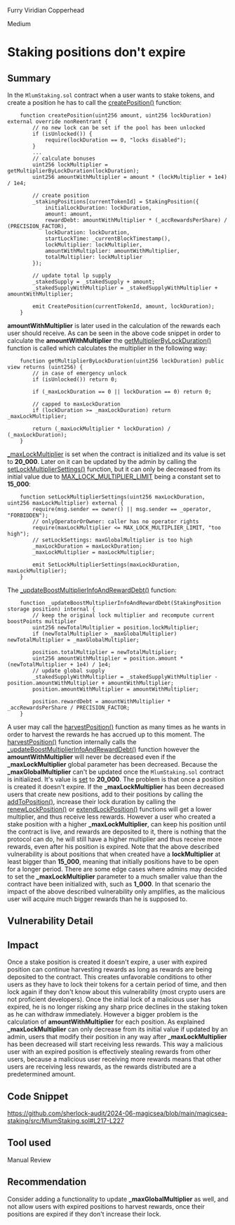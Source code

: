 Furry Viridian Copperhead

Medium

# Staking positions don't expire

## Summary
In the ``MlumStaking.sol`` contract when a user wants to stake tokens, and create a position he has to call the [createPosition()](https://github.com/sherlock-audit/2024-06-magicsea/blob/main/magicsea-staking/src/MlumStaking.sol#L354-L390) function:
```solidity
    function createPosition(uint256 amount, uint256 lockDuration) external override nonReentrant {
        // no new lock can be set if the pool has been unlocked
        if (isUnlocked()) {
            require(lockDuration == 0, "locks disabled");
        }
        ...
        // calculate bonuses
        uint256 lockMultiplier = getMultiplierByLockDuration(lockDuration);
        uint256 amountWithMultiplier = amount * (lockMultiplier + 1e4) / 1e4;

        // create position
        _stakingPositions[currentTokenId] = StakingPosition({
            initialLockDuration: lockDuration,
            amount: amount,
            rewardDebt: amountWithMultiplier * (_accRewardsPerShare) / (PRECISION_FACTOR),
            lockDuration: lockDuration,
            startLockTime: _currentBlockTimestamp(),
            lockMultiplier: lockMultiplier,
            amountWithMultiplier: amountWithMultiplier,
            totalMultiplier: lockMultiplier
        });

        // update total lp supply
        _stakedSupply = _stakedSupply + amount;
        _stakedSupplyWithMultiplier = _stakedSupplyWithMultiplier + amountWithMultiplier;

        emit CreatePosition(currentTokenId, amount, lockDuration);
    }
```
**amountWithMultiplier**  is later used in the calculation of the rewards each user should receive. As can be seen in the above code snippet in order to calculate the **amountWithMultiplier** the [getMultiplierByLockDuration()](https://github.com/sherlock-audit/2024-06-magicsea/blob/main/magicsea-staking/src/MlumStaking.sol#L217-L227) function is called which calculates the multiplier in the following way:

```solidity
    function getMultiplierByLockDuration(uint256 lockDuration) public view returns (uint256) {
        // in case of emergency unlock
        if (isUnlocked()) return 0;

        if (_maxLockDuration == 0 || lockDuration == 0) return 0;

        // capped to maxLockDuration
        if (lockDuration >= _maxLockDuration) return _maxLockMultiplier;

        return (_maxLockMultiplier * lockDuration) / (_maxLockDuration);
    }
```
[_maxLockMultiplier](https://github.com/sherlock-audit/2024-06-magicsea/blob/main/magicsea-staking/src/MlumStaking.sol#L109) is set when the contract is initialized and its value is set to **20_000**. Later on it can be updated by the admin by calling the [setLockMultiplierSettings()](https://github.com/sherlock-audit/2024-06-magicsea/blob/main/magicsea-staking/src/MlumStaking.sol#L269-L278) function, but it can only be decreased from its initial value due to [MAX_LOCK_MULTIPLIER_LIMIT](https://github.com/sherlock-audit/2024-06-magicsea/blob/main/magicsea-staking/src/MlumStaking.sol#L69) being a constant set to **15_000**:
```solidity
    function setLockMultiplierSettings(uint256 maxLockDuration, uint256 maxLockMultiplier) external {
        require(msg.sender == owner() || msg.sender == _operator, "FORBIDDEN");
        // onlyOperatorOrOwner: caller has no operator rights
        require(maxLockMultiplier <= MAX_LOCK_MULTIPLIER_LIMIT, "too high");
        // setLockSettings: maxGlobalMultiplier is too high
        _maxLockDuration = maxLockDuration;
        _maxLockMultiplier = maxLockMultiplier;

        emit SetLockMultiplierSettings(maxLockDuration, maxLockMultiplier);
    }
```

The [_updateBoostMultiplierInfoAndRewardDebt()](https://github.com/sherlock-audit/2024-06-magicsea/blob/main/magicsea-staking/src/MlumStaking.sol#L656-L668) function:
```solidity
    function _updateBoostMultiplierInfoAndRewardDebt(StakingPosition storage position) internal {
        // keep the original lock multiplier and recompute current boostPoints multiplier
        uint256 newTotalMultiplier = position.lockMultiplier;
        if (newTotalMultiplier > _maxGlobalMultiplier) newTotalMultiplier = _maxGlobalMultiplier;

        position.totalMultiplier = newTotalMultiplier;
        uint256 amountWithMultiplier = position.amount * (newTotalMultiplier + 1e4) / 1e4;
        // update global supply
        _stakedSupplyWithMultiplier = _stakedSupplyWithMultiplier - position.amountWithMultiplier + amountWithMultiplier;
        position.amountWithMultiplier = amountWithMultiplier;

        position.rewardDebt = amountWithMultiplier * _accRewardsPerShare / PRECISION_FACTOR;
    }
```
A user may call the [harvestPosition()](https://github.com/sherlock-audit/2024-06-magicsea/blob/main/magicsea-staking/src/MlumStaking.sol#L442-L448) function as many times as he wants in order to harvest the rewards he has accrued up to this moment. The [harvestPosition()](https://github.com/sherlock-audit/2024-06-magicsea/blob/main/magicsea-staking/src/MlumStaking.sol#L442-L448) function internally calls the  [_updateBoostMultiplierInfoAndRewardDebt()](https://github.com/sherlock-audit/2024-06-magicsea/blob/main/magicsea-staking/src/MlumStaking.sol#L656-L668) function however the **amountWithMultiplier** will never be decreased even if the **_maxLockMultiplier** global parameter has been decreased. Because the **_maxGlobalMultiplier** can't be updated once the ``MlumStaking.sol`` contract is initialized. It's value is [set](https://github.com/sherlock-audit/2024-06-magicsea/blob/main/magicsea-staking/src/MlumStaking.sol#L107) to **20_000**. The problem is that once a position is created it doesn't expire. If the **_maxLockMultiplier** has been decreased users that create new positions, add to their positions by calling the [addToPosition()](https://github.com/sherlock-audit/2024-06-magicsea/blob/main/magicsea-staking/src/MlumStaking.sol#L397-L428), increase their lock duration by calling the [renewLockPosition()](https://github.com/sherlock-audit/2024-06-magicsea/blob/main/magicsea-staking/src/MlumStaking.sol#L509-L514) or [extendLockPosition()](https://github.com/sherlock-audit/2024-06-magicsea/blob/main/magicsea-staking/src/MlumStaking.sol#L524-L529) functions will get a lower multiplier, and thus receive less rewards. However a user who created a stake position with a higher **_maxLockMultiplier**, can keep his position until the contract is live, and rewards are deposited to it, there is nothing that the protocol can do, he will still have a higher multiplier and thus receive more rewards, even after his position is expired. Note that the above described vulnerability is about positions that when created have a **lockMultiplier**  at least bigger than **15_000**, meaning that initially positions have to be open for a longer period. There are some edge cases where admins may decided to set the **_maxLockMultiplier** parameter to a much smaller value than the contract have been initialized with, such as **1_000**. In that scenario the impact of the above described vulnerability only amplifies, as the malicious user will acquire much bigger rewards than he is supposed to. 

## Vulnerability Detail

## Impact
Once a stake position is created it doesn't expire, a user with expired position can continue harvesting rewards as long as rewards are being deposited to the contract. This creates unfavorable conditions to other users as they have to lock their tokens for a certain period of time, and then lock again if they don't know about this vulnerability (most crypto users are not proficient developers). Once the initial lock of a malicious user has expired, he is no longer risking any sharp price declines in the staking token as he can withdraw immediately. However a bigger problem is the calculation of **amountWithMultiplier** for each position. As explained **_maxLockMultiplier** can only decrease from its initial value if updated by an admin, users that modify their position in any way after **_maxLockMultiplier** has been decreased will start receiving less rewards. This way a malicious user with an expired position is effectively stealing rewards from other users, because a malicious user receiving more rewards means that other users are receiving less rewards, as the rewards distributed are a predetermined amount. 

## Code Snippet
https://github.com/sherlock-audit/2024-06-magicsea/blob/main/magicsea-staking/src/MlumStaking.sol#L217-L227

## Tool used
Manual Review

## Recommendation
Consider adding a functionality to update **_maxGlobalMultiplier** as well, and not allow users with expired positions to harvest rewards, once their positions are expired if they don't increase their lock.